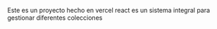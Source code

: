 Este es un proyecto hecho en vercel react
es un sistema integral para gestionar diferentes colecciones
